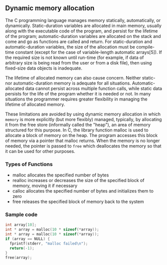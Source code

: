 ## Dynamic memory allocation

The C programming language manages memory statically, automatically, or dynamically. Static-duration variables are allocated in main memory, usually along with the executable code of the program, and persist for the lifetime of the program; automatic-duration variables are allocated on the stack and come and go as functions are called and return. For static-duration and automatic-duration variables, the size of the allocation must be compile-time constant (except for the case of variable-length automatic arrays[5]). If the required size is not known until run-time (for example, if data of arbitrary size is being read from the user or from a disk file), then using fixed-size data objects is inadequate.

The lifetime of allocated memory can also cause concern. Neither static- nor automatic-duration memory is adequate for all situations. Automatic-allocated data cannot persist across multiple function calls, while static data persists for the life of the program whether it is needed or not. In many situations the programmer requires greater flexibility in managing the lifetime of allocated memory.

These limitations are avoided by using dynamic memory allocation in which ```memory``` is more explicitly (but more flexibly) managed, typically, by allocating it from the free store (informally called the "heap"), an area of memory structured for this purpose. In C, the library function malloc is used to allocate a block of memory on the heap. The program accesses this block of memory via a pointer that malloc returns. When the memory is no longer needed, the pointer is passed to ```free``` which deallocates the memory so that it can be used for other purposes.

### Types of Functions

* malloc	allocates the specified number of bytes
* realloc	increases or decreases the size of the specified block of memory, moving it if necessary
* calloc	allocates the specified number of bytes and initializes them to zero
* free		releases the specified block of memory back to the system

### Sample code

``` C
int array[10];
int * array = malloc(10 * sizeof(*array));
int * array = malloc(10 * sizeof(*array));
if (array == NULL) {
  fprintf(stderr, "malloc failed\n");
  return(-1);
}
free(array);
```

